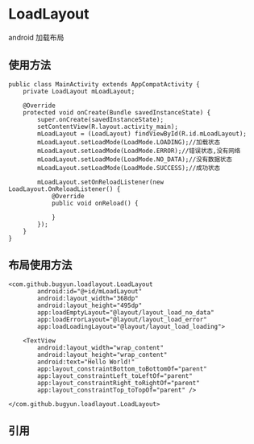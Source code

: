 # LoadLayout
android 加载布局

## 使用方法

    public class MainActivity extends AppCompatActivity {
        private LoadLayout mLoadLayout;
    
        @Override
        protected void onCreate(Bundle savedInstanceState) {
            super.onCreate(savedInstanceState);
            setContentView(R.layout.activity_main);
            mLoadLayout = (LoadLayout) findViewById(R.id.mLoadLayout);
            mLoadLayout.setLoadMode(LoadMode.LOADING);//加载状态
            mLoadLayout.setLoadMode(LoadMode.ERROR);//错误状态,没有网络
            mLoadLayout.setLoadMode(LoadMode.NO_DATA);//没有数据状态
            mLoadLayout.setLoadMode(LoadMode.SUCCESS);//成功状态
    
            mLoadLayout.setOnReloadListener(new LoadLayout.OnReloadListener() {
                @Override
                public void onReload() {
    
                }
            });
        }
    }
    
## 布局使用方法
    <com.github.bugyun.loadlayout.LoadLayout
            android:id="@+id/mLoadLayout"
            android:layout_width="368dp"
            android:layout_height="495dp"
            app:loadEmptyLayout="@layout/layout_load_no_data"
            app:loadErrorLayout="@layout/layout_load_error"
            app:loadLoadingLayout="@layout/layout_load_loading">

        <TextView
            android:layout_width="wrap_content"
            android:layout_height="wrap_content"
            android:text="Hello World!"
            app:layout_constraintBottom_toBottomOf="parent"
            app:layout_constraintLeft_toLeftOf="parent"
            app:layout_constraintRight_toRightOf="parent"
            app:layout_constraintTop_toTopOf="parent" />

    </com.github.bugyun.loadlayout.LoadLayout>
    

## 引用
